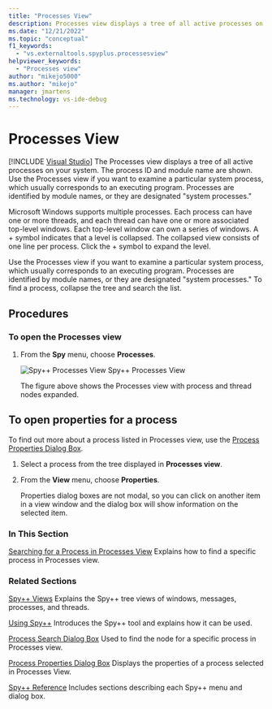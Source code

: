 ```yaml
---
title: "Processes View"
description: Processes view displays a tree of all active processes on your system. Learn about its contents and uses, and follow the links to additional information. 
ms.date: "12/21/2022"
ms.topic: "conceptual"
f1_keywords:
  - "vs.externaltools.spyplus.processesview"
helpviewer_keywords:
  - "Processes view"
author: "mikejo5000"
ms.author: "mikejo"
manager: jmartens
ms.technology: vs-ide-debug
---
```

# Processes View

 [!INCLUDE [Visual Studio](~/includes/applies-to-version/vs-windows-only.md)]
The Processes view displays a tree of all active processes on your system. The process ID and module name are shown. Use the Processes view if you want to examine a particular system process, which usually corresponds to an executing program. Processes are identified by module names, or they are designated "system processes."

 Microsoft Windows supports multiple processes. Each process can have one or more threads, and each thread can have one or more associated top-level windows. Each top-level window can own a series of windows. A + symbol indicates that a level is collapsed. The collapsed view consists of one line per process. Click the + symbol to expand the level.

 Use the Processes view if you want to examine a particular system process, which usually corresponds to an executing program. Processes are identified by module names, or they are designated "system processes." To find a process, collapse the tree and search the list.

## Procedures

### To open the Processes view

1. From the **Spy** menu, choose **Processes**.

   ![Spy&#43;&#43; Processes View](../debugger/media/spy--_processes.png "Spy++_Processes")
   Spy++ Processes View

   The figure above shows the Processes view with process and thread nodes expanded.

## To open properties for a process

To find out more about a process listed in Processes view, use the [Process Properties Dialog Box](../debugger/process-properties-dialog-box.md).

1. Select a process from the tree displayed in **Processes view**.

2. From the **View** menu, choose **Properties**.

   Properties dialog boxes are not modal, so you can click on another item in a view window and the dialog box will show information on the selected item.

### In This Section

 [Searching for a Process in Processes View](../debugger/how-to-search-for-a-process-in-processes-view.md)
 Explains how to find a specific process in Processes view.

### Related Sections

 [Spy++ Views](../debugger/spy-increment-views.md)
 Explains the Spy++ tree views of windows, messages, processes, and threads.

 [Using Spy++](../debugger/using-spy-increment.md)
 Introduces the Spy++ tool and explains how it can be used.

 [Process Search Dialog Box](../debugger/process-search-dialog-box.md)
 Used to find the node for a specific process in Processes view.

 [Process Properties Dialog Box](../debugger/process-properties-dialog-box.md)
 Displays the properties of a process selected in Processes View.

 [Spy++ Reference](../debugger/spy-increment-reference.md)
 Includes sections describing each Spy++ menu and dialog box.